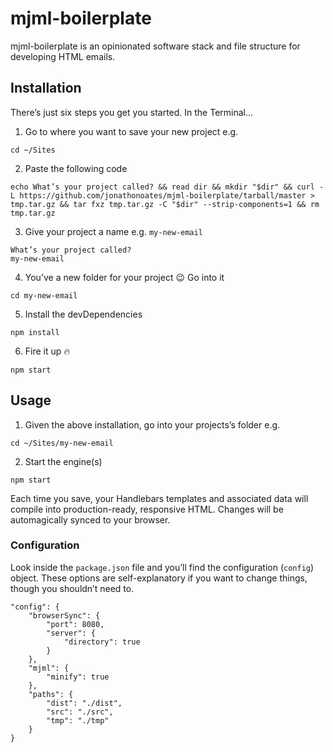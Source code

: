 # mjml-boilerplate

mjml-boilerplate is an opinionated software stack and file structure for developing HTML emails.

## Installation
There’s just six steps you get you started. In the Terminal…

1. Go to where you want to save your new project e.g.
```
cd ~/Sites
```

2. Paste the following code
 ```
echo What’s your project called? && read dir && mkdir "$dir" && curl -L https://github.com/jonathonoates/mjml-boilerplate/tarball/master > tmp.tar.gz && tar fxz tmp.tar.gz -C "$dir" --strip-components=1 && rm tmp.tar.gz
```

3. Give your project a name e.g. `my-new-email`
 ```
What’s your project called?
my-new-email
```

4. You’ve a new folder for your project 😉 Go into it
```
cd my-new-email
```

5. Install the devDependencies
```
npm install
```

6. Fire it up 🔥
```
npm start
```

## Usage

1. Given the above installation, go into your projects’s folder e.g.
```
cd ~/Sites/my-new-email
```

2. Start the engine(s)
```
npm start
```

Each time you save, your Handlebars templates and associated data will compile into production-ready, responsive HTML. Changes will be automagically synced to your browser.

### Configuration

Look inside the `package.json` file and you’ll find the configuration (`config`) object. These options are self-explanatory if you want to change things, though you shouldn’t need to.
```
"config": {
	"browserSync": {
		"port": 8080,
		"server": {
			"directory": true
		}
	},
	"mjml": {
		"minify": true
	},
	"paths": {
		"dist": "./dist",
		"src": "./src",
		"tmp": "./tmp"
	}
}
```
